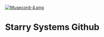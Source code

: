[![Musecord-4.png](https://i.postimg.cc/VkCX25jd/Musecord-4.png)](https://postimg.cc/75qC2Htk)
<h1> Starry Systems Github </h1>